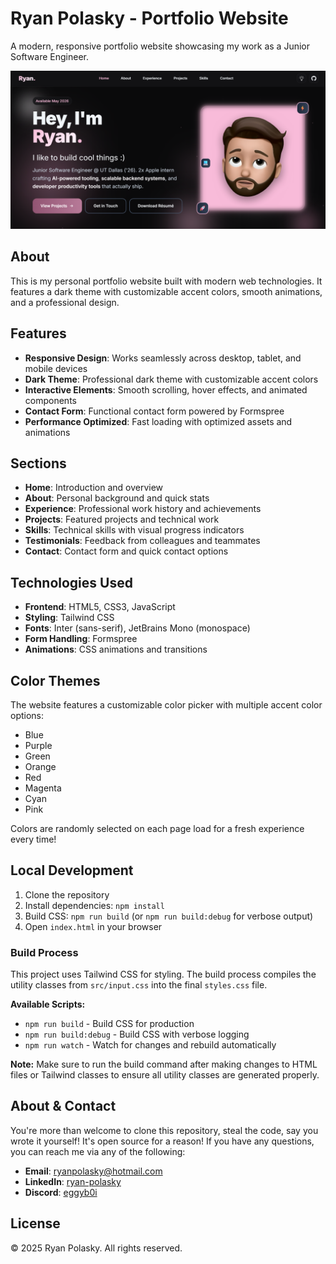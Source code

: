 # Ryan Polasky - Portfolio Website

A modern, responsive portfolio website showcasing my work as a Junior Software Engineer.

![Site Preview](assets/images/site-preview.png)

## About

This is my personal portfolio website built with modern web technologies. It features a dark theme with customizable accent colors, smooth animations, and a professional design.

## Features

- **Responsive Design**: Works seamlessly across desktop, tablet, and mobile devices
- **Dark Theme**: Professional dark theme with customizable accent colors
- **Interactive Elements**: Smooth scrolling, hover effects, and animated components
- **Contact Form**: Functional contact form powered by Formspree
- **Performance Optimized**: Fast loading with optimized assets and animations

## Sections

- **Home**: Introduction and overview
- **About**: Personal background and quick stats
- **Experience**: Professional work history and achievements
- **Projects**: Featured projects and technical work
- **Skills**: Technical skills with visual progress indicators
- **Testimonials**: Feedback from colleagues and teammates
- **Contact**: Contact form and quick contact options

## Technologies Used

- **Frontend**: HTML5, CSS3, JavaScript
- **Styling**: Tailwind CSS
- **Fonts**: Inter (sans-serif), JetBrains Mono (monospace)
- **Form Handling**: Formspree
- **Animations**: CSS animations and transitions

## Color Themes

The website features a customizable color picker with multiple accent color options:
- Blue
- Purple
- Green
- Orange
- Red
- Magenta
- Cyan
- Pink

Colors are randomly selected on each page load for a fresh experience every time!

## Local Development

1. Clone the repository
2. Install dependencies: `npm install`
3. Build CSS: `npm run build` (or `npm run build:debug` for verbose output)
4. Open `index.html` in your browser

### Build Process

This project uses Tailwind CSS for styling. The build process compiles the utility classes from `src/input.css` into the final `styles.css` file.

**Available Scripts:**
- `npm run build` - Build CSS for production
- `npm run build:debug` - Build CSS with verbose logging
- `npm run watch` - Watch for changes and rebuild automatically

**Note:** Make sure to run the build command after making changes to HTML files or Tailwind classes to ensure all utility classes are generated properly.

## About & Contact

You're more than welcome to clone this repository, steal the code, say you wrote it yourself! It's open source for a 
reason! If you have any questions, you can reach me via any of the following:

- **Email**: ryanpolasky@hotmail.com
- **LinkedIn**: [ryan-polasky](https://www.linkedin.com/in/ryan-polasky/)
- **Discord**: [eggyb0i](https://discordapp.com/users/209393428570570752)

## License

© 2025 Ryan Polasky. All rights reserved.
